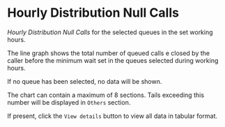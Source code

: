 # Hourly Distribution Null Calls

*Hourly Distribution Null Calls* for the selected queues
in the set working hours.

The line graph shows the total number of queued calls e
closed by the caller before the minimum wait set in the queues
selected during working hours.

If no queue has been selected, no data will be shown.

The chart can contain a maximum of 8 sections. Tails exceeding this
number will be displayed in `Others` section.

If present, click the `View details` button to view
all data in tabular format.
